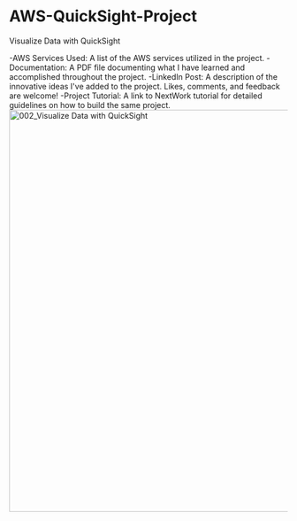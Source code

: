 # AWS-QuickSight-Project
Visualize Data with QuickSight

-AWS Services Used: A list of the AWS services utilized in the project.
-Documentation: A PDF file documenting what I have learned and accomplished throughout the project.
-LinkedIn Post: A description of the innovative ideas I've added to the project. Likes, comments, and feedback are welcome!
-Project Tutorial: A link to NextWork tutorial for detailed guidelines on how to build the same project.
<img width="726" alt="002_Visualize Data with QuickSight" src="https://github.com/user-attachments/assets/73888ff9-e6dc-4a8a-bc82-ed7165d00a0c" />

